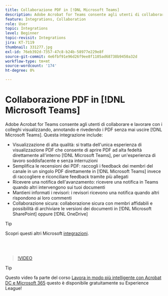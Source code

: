 ```yaml
---
title: Collaborazione PDF in [!DNL Microsoft Teams]
description: Adobe Acrobat for Teams consente agli utenti di collaborare e lavorare con i colleghi visualizzando, annotando e rivedendo i PDF senza mai uscire [!DNL Microsoft Teams]
feature: Integrations, Collaboration
role: User
topic: Integrations
level: Beginner
topic-revisit: Integrations
jira: KT-7119
thumbnail: 331277.jpg
exl-id: 76eb392d-7357-47c8-b24b-58977e229e8f
source-git-commit: 4e6fbf91e96d26f9ee8f1105ad68738b9450a32d
workflow-type: tm+mt
source-wordcount: '174'
ht-degree: 0%

---
```


# Collaborazione PDF in [!DNL Microsoft Teams]

Adobe Acrobat for Teams consente agli utenti di collaborare e lavorare con i colleghi visualizzando, annotando e rivedendo i PDF senza mai uscire [!DNL Microsoft Teams]. Questa integrazione include:

* Visualizzazione di alta qualità: si tratta dell&#39;unica esperienza di visualizzazione PDF che consente di aprire PDF ad alta fedeltà direttamente all&#39;interno [!DNL Microsoft Teams], per un&#39;esperienza di lavoro soddisfacente e senza interruzioni
* Semplifica le recensioni dei PDF: raccogli i feedback dei membri del canale in un singolo PDF direttamente in [!DNL Microsoft Teams] invece di raccogliere e riconciliare feedback tramite più allegati
* Ricevere una notifica dell&#39;avanzamento: ricevere una notifica in Teams quando altri intervengono sui tuoi documenti
* Mantieni informati i revisori: i revisori ricevono una notifica quando altri rispondono ai loro commenti
* Collaborazione sicura: collaborazione sicura con membri affidabili e possibilità di archiviare le versioni dei documenti in [!DNL Microsoft SharePoint] oppure [!DNL OneDrive]

>[!TIP]
>
>Scopri questi altri Microsoft [integrazioni](../integrate/integrate-overview.md#microsoft).

<br> 

>[!VIDEO](https://video.tv.adobe.com/v/331277?quality=12&learn=on&hidetitle=true)

>[!TIP]
>
>Questo video fa parte del corso [Lavora in modo più intelligente con Acrobat DC e Microsoft 365](https://experienceleague.adobe.com/?recommended=Acrobat-U-1-2021.microsoft365) questo è disponibile gratuitamente su Experience League!
